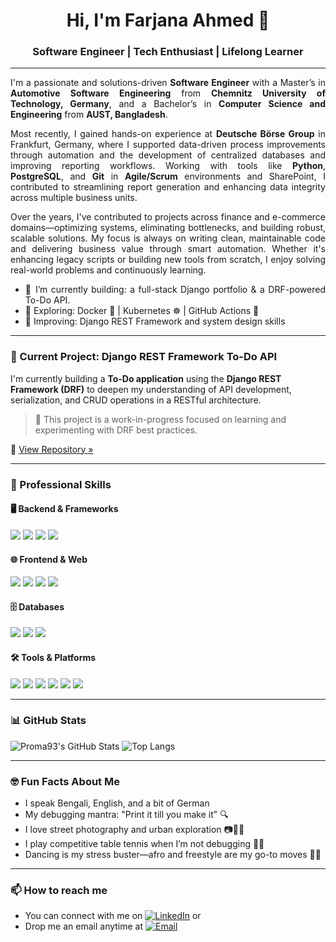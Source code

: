 <h1 align="center">Hi, I'm Farjana Ahmed 👋</h1>
<h3 align="center">Software Engineer | Tech Enthusiast | Lifelong Learner</h3>

---

<div align="justify">

I'm a passionate and solutions-driven <strong>Software Engineer</strong> with a Master’s in <strong>Automotive Software Engineering</strong> from <strong>Chemnitz University of Technology, Germany</strong>, and a Bachelor’s in <strong>Computer Science and Engineering</strong> from <strong>AUST, Bangladesh</strong>.  

Most recently, I gained hands-on experience at <strong>Deutsche Börse Group</strong> in Frankfurt, Germany, where I supported data-driven process improvements through automation and the development of centralized databases and improving reporting workflows. Working with tools like <strong>Python</strong>, <strong>PostgreSQL</strong>, and <strong>Git</strong> in <strong>Agile/Scrum</strong> environments and SharePoint, I contributed to streamlining report generation and enhancing data integrity across multiple business units.

Over the years, I've contributed to projects across finance and e-commerce domains—optimizing systems, eliminating bottlenecks, and building robust, scalable solutions. My focus is always on writing clean, maintainable code and delivering business value through smart automation. Whether it's enhancing legacy scripts or building new tools from scratch, I enjoy solving real-world problems and continuously learning.

<ul>
  <li>🔭 I’m currently building: a full-stack Django portfolio & a DRF-powered To-Do API.</li>
  <li>🌱 Exploring: Docker 🐳 | Kubernetes ☸️ | GitHub Actions 🔁</li>
  <li>🧠 Improving: Django REST Framework and system design skills</li>
</ul>
</div>

---

### 🧩 Current Project: Django REST Framework To-Do API

I'm currently building a **To-Do application** using the **Django REST Framework (DRF)** to deepen my understanding of API development, serialization, and CRUD operations in a RESTful architecture.

> 🚧 This project is a work-in-progress focused on learning and experimenting with DRF best practices.

🔗 [View Repository »](https://github.com/Proma93/drf_learning)

---

 ### 🧠 Professional Skills

#### 🖥️ Backend & Frameworks
<p>
  <img src="https://img.shields.io/badge/Python-3776AB?style=flat-square&logo=python&logoColor=white"/>
  <img src="https://img.shields.io/badge/Django-092E20?style=flat-square&logo=django&logoColor=white"/>
  <img src="https://img.shields.io/badge/Symfony-000000?style=flat-square&logo=symfony&logoColor=white"/>
  <img src="https://img.shields.io/badge/PHP-777BB4?style=flat-square&logo=php&logoColor=white"/>
</p>

#### 🌐 Frontend & Web
<p>
  <img src="https://img.shields.io/badge/HTML5-E34F26?style=flat-square&logo=html5&logoColor=white"/>
  <img src="https://img.shields.io/badge/CSS3-1572B6?style=flat-square&logo=css3&logoColor=white"/>
  <img src="https://img.shields.io/badge/JavaScript-F7DF1E?style=flat-square&logo=javascript&logoColor=black"/>
  <img src="https://img.shields.io/badge/Bootstrap-7952B3?style=flat-square&logo=bootstrap&logoColor=white"/>
</p>

#### 🗄️ Databases
<p>
  <img src="https://img.shields.io/badge/PostgreSQL-336791?style=flat-square&logo=postgresql&logoColor=white"/>
  <img src="https://img.shields.io/badge/MySQL-4479A1?style=flat-square&logo=mysql&logoColor=white"/>
  <img src="https://img.shields.io/badge/SQLite-003B57?style=flat-square&logo=sqlite&logoColor=white"/>
</p>

#### 🛠 Tools & Platforms
<p>
  <img src="https://img.shields.io/badge/Git-F05032?style=flat-square&logo=git&logoColor=white"/>
  <img src="https://img.shields.io/badge/Jira-0052CC?style=flat-square&logo=jira&logoColor=white"/>
  <img src="https://img.shields.io/badge/Confluence-172B4D?style=flat-square&logo=confluence&logoColor=white"/>
  <img src="https://img.shields.io/badge/GitLab%20CI%2FCD-FC6D26?style=flat-square&logo=gitlab&logoColor=white"/>
  <img src="https://img.shields.io/badge/Docker-2496ED?style=flat-square&logo=docker&logoColor=white"/>
  <img src="https://img.shields.io/badge/Google%20Cloud-4285F4?style=flat-square&logo=googlecloud&logoColor=white"/>
</p>

---

### 📊 GitHub Stats

![Proma93's GitHub Stats](https://github-readme-stats.vercel.app/api?username=Proma93&show_icons=true&theme=radical)
![Top Langs](https://github-readme-stats.vercel.app/api/top-langs/?username=Proma93&layout=compact&theme=radical)

---

### 🤓 Fun Facts About Me

- I speak Bengali, English, and a bit of German
- My debugging mantra: "Print it till you make it" 🔍  
- I love street photography and urban exploration 📷🚶‍♂️  
- I play competitive table tennis when I’m not debugging 🏓🧠  
- Dancing is my stress buster—afro and freestyle are my go-to moves 💃🕺

---

### 📫 How to reach me
- You can connect with me on [![LinkedIn](https://img.shields.io/badge/-LinkedIn-blue?logo=linkedin&logoColor=white)](https://www.linkedin.com/in/farjana-ahmed95/) or
- Drop me an email anytime at [![Email](https://img.shields.io/badge/Email-D14836?style=for-the-badge&logo=gmail&logoColor=white)](mailto:ahmed.farjana93@gmail.com)
